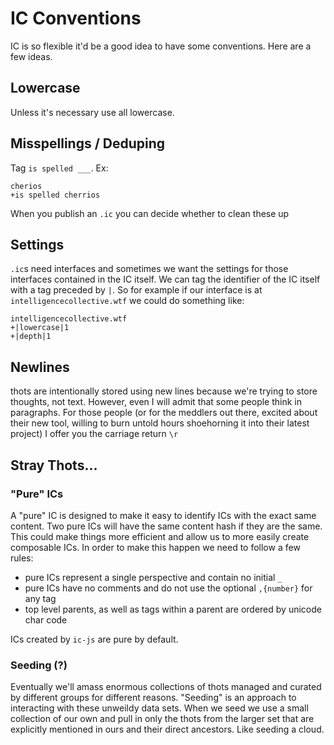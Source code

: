 # IC Conventions

IC is so flexible it'd be a good idea to have some conventions. Here are a few ideas.

## Lowercase

Unless it's necessary use all lowercase.

## Misspellings / Deduping

Tag `is spelled ___`. Ex:

```
cherios
+is spelled cherrios
```

When you publish an `.ic` you can decide whether to clean these up

## Settings

`.ic`s need interfaces and sometimes we want the settings for those interfaces contained in the IC itself.  We can tag the identifier of the IC itself with a tag preceded by `|`. So for example if our interface is at `intelligencecollective.wtf` we could do something like:

```
intelligencecollective.wtf
+|lowercase|1
+|depth|1
```

## Newlines

thots are intentionally stored using new lines because we're trying to store thoughts, not text. However, even I will admit that some people think in paragraphs. For those people (or for the meddlers out there, excited about their new tool, willing to burn untold hours shoehorning it into their latest project) I offer you the carriage return `\r`

## Stray Thots...

### "Pure" ICs

A "pure" IC is designed to make it easy to identify ICs with the exact same content.  Two pure ICs will have the same content hash if they are the same. This could make things more efficient and allow us to more easily create composable ICs.  In order to make this happen we need to follow a few rules:

* pure ICs represent a single perspective and contain no initial `_`
* pure ICs have no comments and do not use the optional `,{number}` for any tag
* top level parents, as well as tags within a parent are ordered by unicode char code

ICs created by `ic-js` are pure by default.

### Seeding (?)

Eventually we'll amass enormous collections of thots managed and curated by different groups for different reasons.  "Seeding" is an approach to interacting with these unweildy data sets.  When we seed we use a small collection of our own and pull in only the thots from the larger set that are explicitly mentioned in ours and their direct ancestors. Like seeding a cloud.
